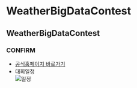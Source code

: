 # WeatherBigDataContest
WeatherBigDataContest
---------------
### CONFIRM
 - [공식홈페이지 바로가기](https://bd.kma.go.kr/contest/main.do)
 - 대회일정  
 ![일정](https://user-images.githubusercontent.com/40632826/170925046-fa00fe03-5c86-44c9-8174-e1baf4dbbd74.png)

